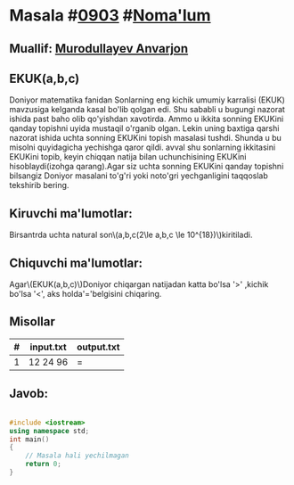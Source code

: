 
<h1>Masala #<a href="https://robocontest.uz/tasks/0903">0903</a> #<a href="https://robocontest.uz/tasks?category=1">Noma'lum</a></h1>
<h2> Muallif: <a href="https://robocontest.uz/profile/lordcoder">Murodullayev Anvarjon</a></h2>
<h2>EKUK(a,b,c)</h2>
<p>Doniyor matematika fanidan Sonlarning eng kichik umumiy karralisi (EKUK) mavzusiga kelganda kasal bo'lib qolgan edi. Shu sababli u bugungi nazorat ishida past baho olib qo'yishdan xavotirda. Ammo u ikkita sonning EKUKini qanday topishni uyida mustaqil o'rganib olgan. Lekin uning baxtiga qarshi nazorat ishida uchta sonning EKUKini topish masalasi tushdi. Shunda u bu misolni quyidagicha yechishga qaror qildi. avval shu sonlarning ikkitasini EKUKini topib, keyin chiqqan natija bilan uchunchisining EKUKini  hisoblaydi(izohga qarang).Agar siz uchta sonning EKUKini qanday topishni bilsangiz Doniyor masalani to'g'ri yoki noto'gri yechganligini taqqoslab tekshirib bering.
</p>
<h2>Kiruvchi ma'lumotlar:</h2>
<p>Birsantrda uchta natural son\(a,b,c(2\le a,b,c \le 10^{18})\)kiritiladi.</p>
<h2>Chiquvchi ma'lumotlar:</h2>
<p>Agar\(EKUK(a,b,c)\)Doniyor chiqargan natijadan katta bo'lsa '>' ,kichik bo'lsa '<', aks holda'='belgisini chiqaring.</p>
<h2>Misollar</h2>
<table>
    <thead>
        <tr>
            <th>#</th>
            <th>input.txt</th>
            <th>output.txt</th>
        </tr>
    </thead>
    <tbody>
            <tr>
                <td>1</td>
                <td>12 24 96</td>
                <td>=</td>
            </tr>
    </tbody>
    </table>
    
<h2>Javob:</h2>

######
```cpp
#include <iostream>
using namespace std;
int main()
{
    // Masala hali yechilmagan
    return 0;
}
```
